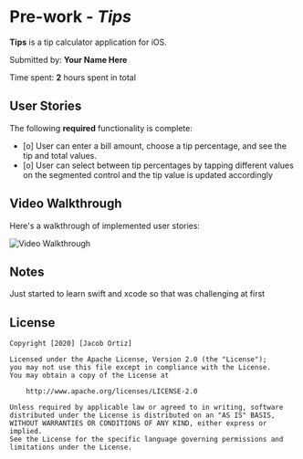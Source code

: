 # Pre-work - *Tips*

**Tips** is a tip calculator application for iOS.

Submitted by: **Your Name Here**

Time spent: **2** hours spent in total

## User Stories

The following **required** functionality is complete:

* [o] User can enter a bill amount, choose a tip percentage, and see the tip and total values.
* [o] User can select between tip percentages by tapping different values on the segmented control and the tip value is updated accordingly

## Video Walkthrough

Here's a walkthrough of implemented user stories:

<img src='http://imgur.com/X0hgMft' title='Video Walkthrough' width='' alt='Video Walkthrough' />

## Notes

Just started to learn swift and xcode so that was challenging at first

## License

    Copyright [2020] [Jacob Ortiz]

    Licensed under the Apache License, Version 2.0 (the "License");
    you may not use this file except in compliance with the License.
    You may obtain a copy of the License at

        http://www.apache.org/licenses/LICENSE-2.0

    Unless required by applicable law or agreed to in writing, software
    distributed under the License is distributed on an "AS IS" BASIS,
    WITHOUT WARRANTIES OR CONDITIONS OF ANY KIND, either express or implied.
    See the License for the specific language governing permissions and
    limitations under the License.
